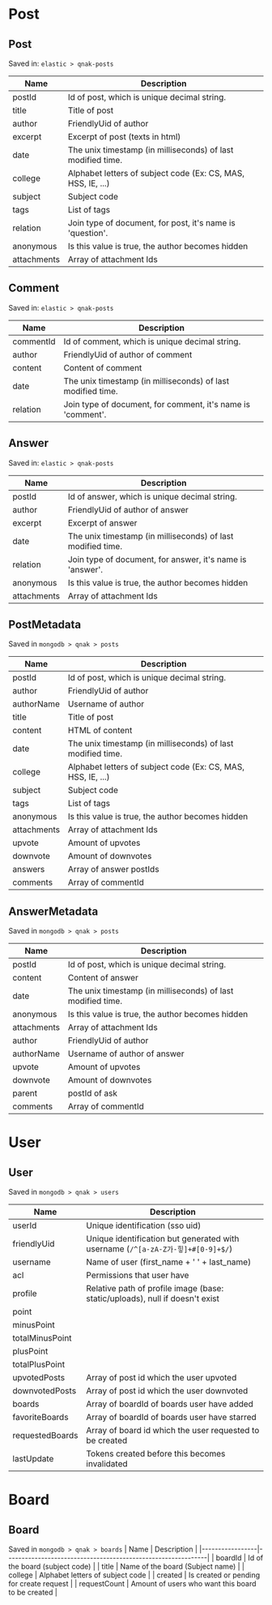 # Post
## Post
Saved in: `elastic > qnak-posts`

| Name        | Description                                                  |
|-------------|--------------------------------------------------------------|
| postId      | Id of post, which is unique decimal string.                  |
| title       | Title of post                                                |
| author      | FriendlyUid of author                                        |
| excerpt     | Excerpt of post (texts in html)                              |
| date        | The unix timestamp (in milliseconds) of last modified time.  |
| college     | Alphabet letters of subject code (Ex: CS, MAS, HSS, IE, ...) |
| subject     | Subject code                                                 |
| tags        | List of tags                                                 |
| relation    | Join type of document, for post, it's name is 'question'.    |
| anonymous   | Is this value is true, the author becomes hidden             |
| attachments | Array of attachment Ids                                      |

## Comment
Saved in: `elastic > qnak-posts`

| Name      | Description                                                                     |
|-----------|---------------------------------------------------------------------------------|
| commentId | Id of comment, which is unique decimal string.                                  |
| author    | FriendlyUid of author of comment                                                |
| content   | Content of comment                                                              |
| date      | The unix timestamp (in milliseconds) of last modified time.                     |
| relation  | Join type of document, for comment, it's name is 'comment'.                     |

## Answer
Saved in: `elastic > qnak-posts`

| Name        | Description                                                  |
|-------------|--------------------------------------------------------------|
| postId      | Id of answer, which is unique decimal string.                |
| author      | FriendlyUid of author of answer                              |
| excerpt     | Excerpt of answer                                            |
| date        | The unix timestamp (in milliseconds) of last modified time.  |
| relation    | Join type of document, for answer, it's name is 'answer'.    |
| anonymous   | Is this value is true, the author becomes hidden             |
| attachments | Array of attachment Ids                                      |

## PostMetadata
Saved in `mongodb > qnak > posts`

| Name        | Description                                                  |
|-------------|--------------------------------------------------------------|
| postId      | Id of post, which is unique decimal string.                  |
| author      | FriendlyUid of author                                        |
| authorName  | Username of author                                           |
| title       | Title of post                                                |
| content     | HTML of content                                              |
| date        | The unix timestamp (in milliseconds) of last modified time.  |
| college     | Alphabet letters of subject code (Ex: CS, MAS, HSS, IE, ...) |
| subject     | Subject code                                                 |
| tags        | List of tags                                                 |
| anonymous   | Is this value is true, the author becomes hidden             |
| attachments | Array of attachment Ids                                      |
| upvote      | Amount of upvotes                                            |
| downvote    | Amount of downvotes                                          |
| answers     | Array of answer postIds                                      |
| comments    | Array of commentId                                           |

## AnswerMetadata
Saved in `mongodb > qnak > posts`

| Name        | Description                                                  |
|-------------|--------------------------------------------------------------|
| postId      | Id of post, which is unique decimal string.                  |
| content     | Content of answer                                            |
| date        | The unix timestamp (in milliseconds) of last modified time.  |
| anonymous   | Is this value is true, the author becomes hidden             |
| attachments | Array of attachment Ids                                      |
| author      | FriendlyUid of author                                        |
| authorName  | Username of author of answer                                 |
| upvote      | Amount of upvotes                                            |
| downvote    | Amount of downvotes                                          |
| parent      | postId of ask                                                |
| comments    | Array of commentId                                           |

# User
## User
Saved in `mongodb > qnak > users`

| Name            | Description                                                                    |
|-----------------|--------------------------------------------------------------------------------|
| userId          | Unique identification (sso uid)                                                |
| friendlyUid     | Unique identification but generated with username (`/^[a-zA-Z가-힣]+#[0-9]+$/`) |
| username        | Name of user (first_name + ' ' + last_name)                                    |
| acl             | Permissions that user have                                                     |
| profile         | Relative path of profile image (base: static/uploads), null if doesn't exist   |
| point           |                                                                                |
| minusPoint      |                                                                                |
| totalMinusPoint |                                                                                |
| plusPoint       |                                                                                |
| totalPlusPoint  |                                                                                |
| upvotedPosts    | Array of post id which the user upvoted                                        |
| downvotedPosts  | Array of post id which the user downvoted                                      |
| boards          | Array of boardId of boards user have added                                     |
| favoriteBoards  | Array of boardId of boards user have starred                                   |
| requestedBoards | Array of board id which the user requested to be created                       |
| lastUpdate      | Tokens created before this becomes invalidated                                 |

# Board
## Board
Saved in `mongodb > qnak > boards`
| Name            | Description                                                  |
|-----------------|--------------------------------------------------------------|
| boardId         | Id of the board (subject code)                               |
| title           | Name of the board (Subject name)                             |
| college         | Alphabet letters of subject code                             |
| created         | Is created or pending for create request                     |
| requestCount    | Amount of users who want this board to be created            |
